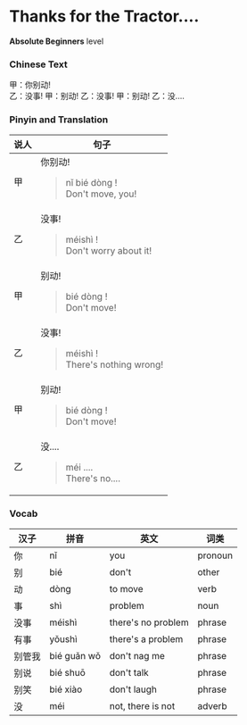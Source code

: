 # Thanks for the Tractor....
**Absolute Beginners** level
### Chinese Text
甲：你别动!<br />乙：没事!
甲：别动!
乙：没事!
甲：别动!
乙：没....

### Pinyin and Translation
|说人|句子|
|----|----|
|甲|你别动!<blockquote>nǐ bié dòng !<br />Don't move, you!</blockquote>|
|乙|没事!<blockquote>méishì !<br />Don't worry about it!</blockquote>|
|甲|别动!<blockquote>bié dòng !<br />Don't move!</blockquote>|
|乙|没事!<blockquote>méishì !<br />There's nothing wrong!</blockquote>|
|甲|别动!<blockquote>bié dòng !<br />Don't move!</blockquote>|
|乙|没....<blockquote>méi ....<br />There's no....</blockquote>|
### Vocab
|汉子|拼音|英文|词类|
|----|----|----|----|
|你|nǐ|you|pronoun|
|别|bié|don't|other|
|动|dòng|to move|verb|
|事|shì|problem|noun|
|没事|méishì|there's no problem|phrase|
|有事|yǒushì|there's a problem|phrase|
|别管我|bié guǎn wǒ|don't nag me|phrase|
|别说|bié shuō|don't talk|phrase|
|别笑|bié xiào|don't laugh|phrase|
|没|méi|not, there is not|adverb|